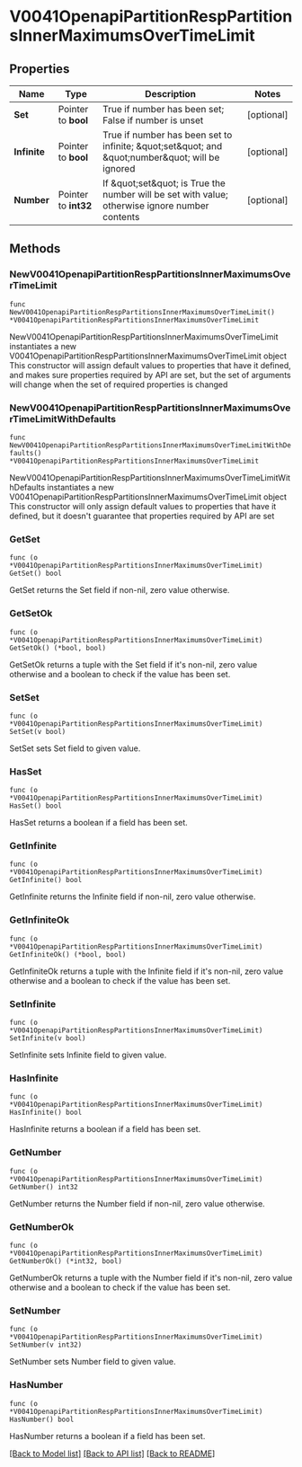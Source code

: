 # V0041OpenapiPartitionRespPartitionsInnerMaximumsOverTimeLimit

## Properties

Name | Type | Description | Notes
------------ | ------------- | ------------- | -------------
**Set** | Pointer to **bool** | True if number has been set; False if number is unset | [optional] 
**Infinite** | Pointer to **bool** | True if number has been set to infinite; \&quot;set\&quot; and \&quot;number\&quot; will be ignored | [optional] 
**Number** | Pointer to **int32** | If \&quot;set\&quot; is True the number will be set with value; otherwise ignore number contents | [optional] 

## Methods

### NewV0041OpenapiPartitionRespPartitionsInnerMaximumsOverTimeLimit

`func NewV0041OpenapiPartitionRespPartitionsInnerMaximumsOverTimeLimit() *V0041OpenapiPartitionRespPartitionsInnerMaximumsOverTimeLimit`

NewV0041OpenapiPartitionRespPartitionsInnerMaximumsOverTimeLimit instantiates a new V0041OpenapiPartitionRespPartitionsInnerMaximumsOverTimeLimit object
This constructor will assign default values to properties that have it defined,
and makes sure properties required by API are set, but the set of arguments
will change when the set of required properties is changed

### NewV0041OpenapiPartitionRespPartitionsInnerMaximumsOverTimeLimitWithDefaults

`func NewV0041OpenapiPartitionRespPartitionsInnerMaximumsOverTimeLimitWithDefaults() *V0041OpenapiPartitionRespPartitionsInnerMaximumsOverTimeLimit`

NewV0041OpenapiPartitionRespPartitionsInnerMaximumsOverTimeLimitWithDefaults instantiates a new V0041OpenapiPartitionRespPartitionsInnerMaximumsOverTimeLimit object
This constructor will only assign default values to properties that have it defined,
but it doesn't guarantee that properties required by API are set

### GetSet

`func (o *V0041OpenapiPartitionRespPartitionsInnerMaximumsOverTimeLimit) GetSet() bool`

GetSet returns the Set field if non-nil, zero value otherwise.

### GetSetOk

`func (o *V0041OpenapiPartitionRespPartitionsInnerMaximumsOverTimeLimit) GetSetOk() (*bool, bool)`

GetSetOk returns a tuple with the Set field if it's non-nil, zero value otherwise
and a boolean to check if the value has been set.

### SetSet

`func (o *V0041OpenapiPartitionRespPartitionsInnerMaximumsOverTimeLimit) SetSet(v bool)`

SetSet sets Set field to given value.

### HasSet

`func (o *V0041OpenapiPartitionRespPartitionsInnerMaximumsOverTimeLimit) HasSet() bool`

HasSet returns a boolean if a field has been set.

### GetInfinite

`func (o *V0041OpenapiPartitionRespPartitionsInnerMaximumsOverTimeLimit) GetInfinite() bool`

GetInfinite returns the Infinite field if non-nil, zero value otherwise.

### GetInfiniteOk

`func (o *V0041OpenapiPartitionRespPartitionsInnerMaximumsOverTimeLimit) GetInfiniteOk() (*bool, bool)`

GetInfiniteOk returns a tuple with the Infinite field if it's non-nil, zero value otherwise
and a boolean to check if the value has been set.

### SetInfinite

`func (o *V0041OpenapiPartitionRespPartitionsInnerMaximumsOverTimeLimit) SetInfinite(v bool)`

SetInfinite sets Infinite field to given value.

### HasInfinite

`func (o *V0041OpenapiPartitionRespPartitionsInnerMaximumsOverTimeLimit) HasInfinite() bool`

HasInfinite returns a boolean if a field has been set.

### GetNumber

`func (o *V0041OpenapiPartitionRespPartitionsInnerMaximumsOverTimeLimit) GetNumber() int32`

GetNumber returns the Number field if non-nil, zero value otherwise.

### GetNumberOk

`func (o *V0041OpenapiPartitionRespPartitionsInnerMaximumsOverTimeLimit) GetNumberOk() (*int32, bool)`

GetNumberOk returns a tuple with the Number field if it's non-nil, zero value otherwise
and a boolean to check if the value has been set.

### SetNumber

`func (o *V0041OpenapiPartitionRespPartitionsInnerMaximumsOverTimeLimit) SetNumber(v int32)`

SetNumber sets Number field to given value.

### HasNumber

`func (o *V0041OpenapiPartitionRespPartitionsInnerMaximumsOverTimeLimit) HasNumber() bool`

HasNumber returns a boolean if a field has been set.


[[Back to Model list]](../README.md#documentation-for-models) [[Back to API list]](../README.md#documentation-for-api-endpoints) [[Back to README]](../README.md)


